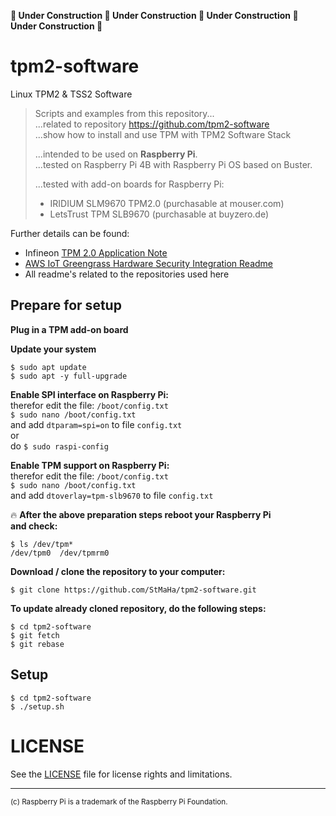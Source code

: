 **:construction: Under Construction :construction: Under Construction :construction: Under Construction :construction: Under Construction :construction:**
# tpm2-software
Linux TPM2 &amp; TSS2 Software

> Scripts and examples from this repository...  
> ...related to repository https://github.com/tpm2-software  
> ...show how to install and use TPM with TPM2 Software Stack  
>
> ...intended to be used on **Raspberry Pi**.  
> ...tested on Raspberry Pi 4B with Raspberry Pi OS based on Buster.  
>
> ...tested with add-on boards for Raspberry Pi:
> - IRIDIUM SLM9670 TPM2.0 (purchasable at mouser.com)  
> - LetsTrust TPM SLB9670 (purchasable at buyzero.de)  

Further details can be found:
* Infineon [TPM 2.0 Application Note](https://www.infineon.com/dgdl/Infineon-App-Note-SLx9670-TPM2.0_Embedded_RPi_DI_SLx-AN-v01_20-EN.pdf?fileId=5546d46267c74c9a01684b96e69f5d7b)
* [AWS IoT Greengrass Hardware Security Integration Readme](https://github.com/StMaHa/amazon-greengrass-hsi-optiga-tpm/blob/master/README.md)
* All readme's related to the repositories used here

## Prepare for setup
**Plug in a TPM add-on board**

**Update your system**  
```
$ sudo apt update
$ sudo apt -y full-upgrade
```

**Enable SPI interface on Raspberry Pi:**  
therefor edit the file: `/boot/config.txt`  
`$ sudo nano /boot/config.txt`  
and add `dtparam=spi=on` to file `config.txt`  
or  
do `$ sudo raspi-config`  

**Enable TPM support on Raspberry Pi:**  
therefor edit the file: `/boot/config.txt`  
`$ sudo nano /boot/config.txt`  
and add `dtoverlay=tpm-slb9670` to file `config.txt`

:fire: **After the above preparation steps reboot your Raspberry Pi  
and check:**  
```
$ ls /dev/tpm*  
/dev/tpm0  /dev/tpmrm0
``` 

**Download / clone the repository to your computer:**  
```
$ git clone https://github.com/StMaHa/tpm2-software.git
```

**To update already cloned repository, do the following steps:**  
```
$ cd tpm2-software
$ git fetch
$ git rebase
```

## Setup
```
$ cd tpm2-software    
$ ./setup.sh
```

# LICENSE
See the [LICENSE](LICENSE) file for license rights and limitations.

---
<sup>(c) Raspberry Pi is a trademark of the Raspberry Pi Foundation.</sup>
